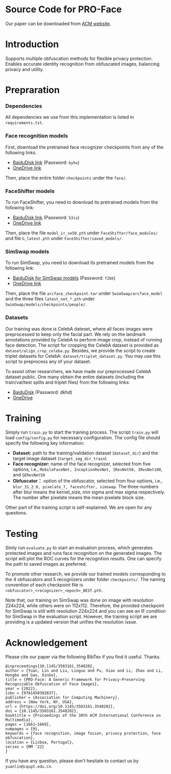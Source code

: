 # Source Code for PRO-Face
Our paper can be downloaded from [ACM website](https://dl.acm.org/doi/10.1145/3503161.3548202). 

# Introduction
Supports multiple obfuscation methods for flexible privacy protection.
Enables accurate identity recognition from obfuscated images, balancing privacy and utility.
# Prepraration
### Dependencies
All dependencies we use from this implementation is listed in ``requirements.txt``.

### Face recognition models
First, download the pretrained face recognizer checkpoints from any of the following links.
- [BaiduDisk link](https://pan.baidu.com/s/1QTybIrA3XjiKmwtU0yyXMg) (Password: ``byhx``) 
- [OneDrive link](https://cqupteducn-my.sharepoint.com/:f:/g/personal/yuanlin_cqupt_edu_cn/Eq7QW_8bW6RJtUUcagbzxjYBL514v2zwCvlW9tvQb9dUVg?e=ln5ObN)

Then, place the entire folder ``checkpoints`` under the ``face/``.

### FaceShifter models
To run FaceShifter, you need to download its pretrained models from the following link:

- [BaiduDisk link](https://pan.baidu.com/s/1JBk6TH1chhx0P4XxgQkQyQ) (Password: ``53is``)
- [OneDrive link](https://cqupteducn-my.sharepoint.com/:f:/g/personal/yuanlin_cqupt_edu_cn/En548_xYLfRHjPirNfFbp9kBrMVj-1NJQ3kswd8j_FdsyQ?e=UccY83)

Then, place the file ``model_ir_se50.pth`` under ``FaceShifter/face_modules/`` and file ``G_latest.pth`` under ``FaceShifter/saved_models/``.


### SimSwap models
To run SimSwap, you need to download its pretrained models from the following link:
- [BaiduDisk for SimSwap models](https://pan.baidu.com/s/1gKHj_ca8uvFeGhVyDuHyJA) (Password: ``f2bk``)
- [OneDrive link](https://cqupteducn-my.sharepoint.com/:f:/g/personal/yuanlin_cqupt_edu_cn/Evt4Ks4XOxBMpQJPTHLNx5IBzsXsvPHwIddG13B-pJVGVQ?e=XuQJ2H)

Then, place the file ``arcface_checkpoint.tar`` under ``SwimSwap/arcface_model`` and the three files 
``latest_net_*.pth`` under ``SwimSwap/models/checkpoints/people/``.


### Datasets
Our training was done is CelebA dateset, where all faces images were preprocessed to keep only the facial part. 
We rely on the landmark annotations provided by CelebA to perform image crop, instead of running face detection. 
The script for cropping the CelebA dataset is provided as ``dataset/align_crop_celeba.py``.
Besides, we provide the script to create triplet datasets for CelebA: ``dataset/triplet_dataset.py``.
You may use this script to preprocess any of your dataset.

To assist other researchers, we have made our preprocessed CelebA dataset public. One many obtain the entire datasets (including the train/val/test splits and triplet files) from the following links:
- [BaiduDisk](https://pan.baidu.com/s/1wMf-iRP5kVfeijvvZYOylQ) (Password: dkhd)
- [OneDrive](https://cqupteducn-my.sharepoint.com/:u:/g/personal/yuanlin_cqupt_edu_cn/EckcBzUQ-f1EgobKZGzJKPUB_g_SOxCXv5bF7e6Kx3O8Yw?e=wInwoU)


# Training
Simply run ``train.py`` to start the training process. The script ``train.py`` will load ``config/config.py`` 
for necessary configuration. The config file should specify the following key information: 
- **Dataset:** path to the training/validation dataset (``dataset_dir``) and the target image dataset (``target_img_dir_train``)
- **Face recognizer:** name of the face recognizer, selected from five options, i.e., ``MobileFaceNet, InceptionResNet, IResNet50, IResNet100``, and ``SEResNet50``
- **Obfuscator：** option of the obfuscator, selected from four options, i.e., ``blur_31_2_8, pixelate_7, faceshifter, simswap``. 
The three numbers after blur means the kernel_size, min sigma and max sigma respectively. The number after pixelate means the mean pixelate block size.

Other part of the training script is self-explained. We are open for any questions.

# Testing
Simly run ``evaluate.py`` to start an evaluation process, which generates protected images and runs face recognition 
on the generated images. The script will plot the ROC curves for the recognition results. One can specify the path to 
saved images as preferred.

To promote other research, we provide our trained models corresponding to the 4 obfuscators and 5 recognizers under 
folder ``checkpoints/``. The naming convention of each checkpoint file is ``<obfuscator>_<recognizer>_<epoch>_BEST.pth``.

Note that, our training on SimSwap was done on image with resolution 224x224, while others were on 112x112. 
Therefore, the provided checkpoint for SimSwap is still with resolution 224x224 and you can see an IF condition
for SimSwap in the evaluation script. 
However, the training script we are providing is a updated version that unifies the resolution issue.


# Acknowledgement
Please cite our paper via the following BibTex if you find it useful. Thanks. 

    @inproceedings{10.1145/3503161.3548202,
    author = {Yuan, Lin and Liu, Linguo and Pu, Xiao and Li, Zhao and Li, Hongbo and Gao, Xinbo},
    title = {PRO-Face: A Generic Framework for Privacy-Preserving Recognizable Obfuscation of Face Images},
    year = {2022},
    isbn = {9781450392037},
    publisher = {Association for Computing Machinery},
    address = {New York, NY, USA},
    url = {https://doi.org/10.1145/3503161.3548202},
    doi = {10.1145/3503161.3548202},
    booktitle = {Proceedings of the 30th ACM International Conference on Multimedia},
    pages = {1661–1669},
    numpages = {9},
    keywords = {face recognition, image fusion, privacy protection, face obfuscation},
    location = {Lisboa, Portugal},
    series = {MM '22}
    }

If you have any question, please don't hesitate to contact us by ``yuanlin@cqupt.edu.cn``.

